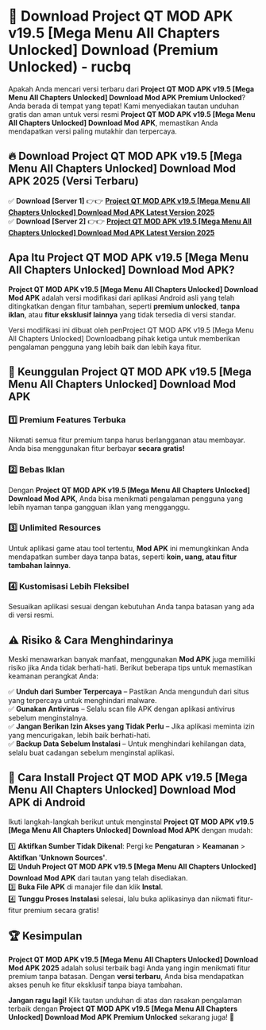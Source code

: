# 🎯 Download Project QT MOD APK v19.5 [Mega Menu All Chapters Unlocked] Download (Premium Unlocked) -  rucbq

Apakah Anda mencari versi terbaru dari **Project QT MOD APK v19.5 [Mega Menu All Chapters Unlocked] Download Mod APK Premium Unlocked**? Anda berada di tempat yang tepat! Kami menyediakan tautan unduhan gratis dan aman untuk versi resmi **Project QT MOD APK v19.5 [Mega Menu All Chapters Unlocked] Download Mod APK**, memastikan Anda mendapatkan versi paling mutakhir dan terpercaya.

## 🔥 Download Project QT MOD APK v19.5 [Mega Menu All Chapters Unlocked] Download Mod APK 2025 (Versi Terbaru)

✅ **Download [Server 1]** 👉👉 [**Project QT MOD APK v19.5 [Mega Menu All Chapters Unlocked] Download Mod APK Latest Version 2025**](https://momento.my/?title=Project_QT_MOD_APK_v19.5_[Mega_Menu_All_Chapters_Unlocked]_Download)  
✅ **Download [Server 2]** 👉👉 [**Project QT MOD APK v19.5 [Mega Menu All Chapters Unlocked] Download Mod APK Latest Version 2025**](https://momento.my/?title=Project_QT_MOD_APK_v19.5_[Mega_Menu_All_Chapters_Unlocked]_Download)  

## Apa Itu Project QT MOD APK v19.5 [Mega Menu All Chapters Unlocked] Download Mod APK?

**Project QT MOD APK v19.5 [Mega Menu All Chapters Unlocked] Download Mod APK** adalah versi modifikasi dari aplikasi Android asli yang telah ditingkatkan dengan fitur tambahan, seperti **premium unlocked**, **tanpa iklan**, atau **fitur eksklusif lainnya** yang tidak tersedia di versi standar.

Versi modifikasi ini dibuat oleh penProject QT MOD APK v19.5 [Mega Menu All Chapters Unlocked] Downloadbang pihak ketiga untuk memberikan pengalaman pengguna yang lebih baik dan lebih kaya fitur.

## 🎯 Keunggulan Project QT MOD APK v19.5 [Mega Menu All Chapters Unlocked] Download Mod APK

### 1️⃣ Premium Features Terbuka
Nikmati semua fitur premium tanpa harus berlangganan atau membayar. Anda bisa menggunakan fitur berbayar **secara gratis!**

### 2️⃣ Bebas Iklan
Dengan **Project QT MOD APK v19.5 [Mega Menu All Chapters Unlocked] Download Mod APK**, Anda bisa menikmati pengalaman pengguna yang lebih nyaman tanpa gangguan iklan yang mengganggu.

### 3️⃣ Unlimited Resources
Untuk aplikasi game atau tool tertentu, **Mod APK** ini memungkinkan Anda mendapatkan sumber daya tanpa batas, seperti **koin, uang, atau fitur tambahan lainnya**.

### 4️⃣ Kustomisasi Lebih Fleksibel
Sesuaikan aplikasi sesuai dengan kebutuhan Anda tanpa batasan yang ada di versi resmi.

## ⚠️ Risiko & Cara Menghindarinya

Meski menawarkan banyak manfaat, menggunakan **Mod APK** juga memiliki risiko jika Anda tidak berhati-hati. Berikut beberapa tips untuk memastikan keamanan perangkat Anda:

✅ **Unduh dari Sumber Terpercaya** – Pastikan Anda mengunduh dari situs yang terpercaya untuk menghindari malware.  
✅ **Gunakan Antivirus** – Selalu scan file APK dengan aplikasi antivirus sebelum menginstalnya.  
✅ **Jangan Berikan Izin Akses yang Tidak Perlu** – Jika aplikasi meminta izin yang mencurigakan, lebih baik berhati-hati.  
✅ **Backup Data Sebelum Instalasi** – Untuk menghindari kehilangan data, selalu buat cadangan sebelum menginstal aplikasi.

## 📌 Cara Install Project QT MOD APK v19.5 [Mega Menu All Chapters Unlocked] Download Mod APK di Android

Ikuti langkah-langkah berikut untuk menginstal **Project QT MOD APK v19.5 [Mega Menu All Chapters Unlocked] Download Mod APK** dengan mudah:

1️⃣ **Aktifkan Sumber Tidak Dikenal**: Pergi ke **Pengaturan** > **Keamanan** > **Aktifkan 'Unknown Sources'**.  
2️⃣ **Unduh Project QT MOD APK v19.5 [Mega Menu All Chapters Unlocked] Download Mod APK** dari tautan yang telah disediakan.  
3️⃣ **Buka File APK** di manajer file dan klik **Instal**.  
4️⃣ **Tunggu Proses Instalasi** selesai, lalu buka aplikasinya dan nikmati fitur-fitur premium secara gratis!

## 🏆 Kesimpulan

**Project QT MOD APK v19.5 [Mega Menu All Chapters Unlocked] Download Mod APK 2025** adalah solusi terbaik bagi Anda yang ingin menikmati fitur premium tanpa batasan. Dengan **versi terbaru**, Anda bisa mendapatkan akses penuh ke fitur eksklusif tanpa biaya tambahan.

**Jangan ragu lagi!** Klik tautan unduhan di atas dan rasakan pengalaman terbaik dengan **Project QT MOD APK v19.5 [Mega Menu All Chapters Unlocked] Download Mod APK Premium Unlocked** sekarang juga! 🚀
